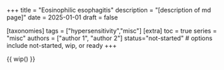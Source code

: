 +++
title = "Eosinophilic esophagitis"
description = "[description of md page]"
date = 2025-01-01
draft = false

[taxonomies]
tags = ["hypersensitivity","misc"]
[extra]
toc = true
series = "misc"
authors = ["author 1", "author 2"]
status="not-started" # options include not-started, wip, or ready
+++

{{ wip() }}

</br>
</br>

<div class="blur-container">

</div>
